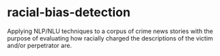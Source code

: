 # racial-bias-detection
Applying NLP/NLU techniques to a corpus of crime news stories with the purpose of evaluating how racially charged the descriptions of the victim and/or perpetrator are.

